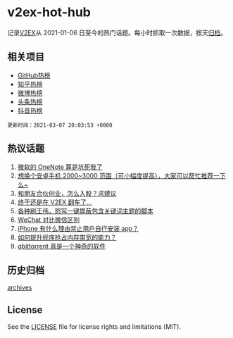 # v2ex-hot-hub

 记录[V2EX](https://www.v2ex.com/)从 2021-01-06 日至今的热门话题。每小时抓取一次数据，按天[归档](archives)。
 
 ## 相关项目

- [GitHub热榜](https://github.com/snaildev/github-hot-hub)
- [知乎热榜](https://github.com/snaildev/zhihu-hot-hub)
- [微博热榜](https://github.com/snaildev/weibo-hot-hub)
- [头条热榜](https://github.com/snaildev/toutiao-hot-hub)
- [抖音热榜](https://github.com/snaildev/douyin-hot-hub)


 `更新时间：2021-03-07 20:03:53 +0800`

## 热议话题

1. [微软的 OneNote 算是坑死我了](https://www.v2ex.com/t/759157)
1. [想换个安卓手机 2000~3000 范围（可小幅度提高），大家可以帮忙推荐一下么~](https://www.v2ex.com/t/759142)
1. [和朋友合伙创业，怎么入股？求建议](https://www.v2ex.com/t/759197)
1. [终于还是在 V2EX 翻车了...](https://www.v2ex.com/t/759231)
1. [各种刷王伟，怒写一键屏蔽包含关键词主题的脚本](https://www.v2ex.com/t/759214)
1. [WeChat 对比微信区别](https://www.v2ex.com/t/759194)
1. [iPhone 有什么理由禁止用户自行安装 app？](https://www.v2ex.com/t/759265)
1. [如何提升程序抢占内存带宽的能力？](https://www.v2ex.com/t/759249)
1. [qbittorrent 真是一个神奇的软件](https://www.v2ex.com/t/759201)

## 历史归档

[archives](archives)

## License

See the [LICENSE](LICENSE) file for license rights and limitations (MIT).
